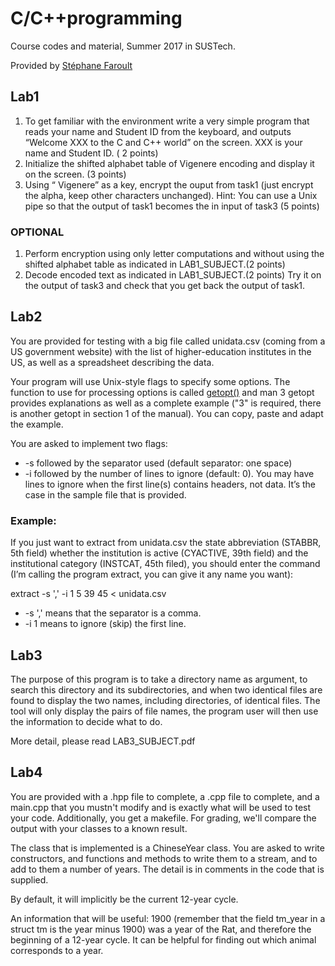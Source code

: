 # C/C++programming
Course codes and material, Summer 2017 in SUSTech.

Provided by [Stéphane Faroult](http://cse.sustc.edu.cn/cn/people/view/people_id/58/sort_id/9/pid/)

## Lab1
1.	To get familiar with the environment write a very simple program that reads your name and Student ID from the keyboard, and outputs “Welcome XXX to the C and C++ world” on the screen. XXX is your name and Student ID. ( 2 points)
2.	Initialize the shifted alphabet table of Vigenere encoding and display it on the screen. (3 points)
3.	Using “ Vigenere” as a key, encrypt the ouput from task1 (just encrypt the alpha, keep other characters unchanged). Hint: You can use a Unix pipe so that the output of task1 becomes the in input of task3 (5 points)
### OPTIONAL
1.	Perform encryption using only letter computations and without using the shifted alphabet table as indicated in LAB1_SUBJECT.(2 points)
2.	Decode encoded text as indicated in LAB1_SUBJECT.(2 points) Try it on the output of task3 and check that you get back the output of task1.

## Lab2
You are provided for testing with a big file called unidata.csv (coming from a US government website) with the list of higher-education institutes in the US, as well as a spreadsheet describing the data.

Your program will use Unix-style flags to specify some options. The function to use for processing options is called [getopt()](https://linux.die.net/man/3/getopt) and man 3 getopt provides explanations as well as a complete example ("3" is required, there is another getopt in section 1 of the manual). You can copy, paste and adapt the example.

You are asked to implement two flags:
* -s followed by the separator used (default separator: one space)
* -i followed by the number of lines to ignore (default: 0). You may have lines to ignore when the first line(s) contains headers, not data. It’s the case in the sample file that is provided.
### Example:
If you just want to extract from unidata.csv the state abbreviation (STABBR, 5th field) whether the institution is active (CYACTIVE, 39th field) and the institutional category (INSTCAT, 45th filed), you should enter the command (I’m calling the program extract, you can give it any name you want):

extract -s ',' -i 1 5 39 45 < unidata.csv
* -s ',' means that the separator is a comma.
* -i 1 means to ignore (skip) the first line.

## Lab3
The purpose of this program is to take a directory name as argument, to search this directory and its subdirectories, and when two identical files are found to display the two names, including directories, of identical files. The tool will only display the pairs of file names, the program user will then use the information to decide what to do.

More detail, please read LAB3_SUBJECT.pdf
## Lab4
You are provided with a .hpp file to complete, a .cpp file to complete, and a main.cpp that you mustn't modify and is exactly what will be used to test your code. Additionally, you get a makefile. For grading, we'll compare the output with your classes to a known result.

The class that is implemented is a ChineseYear class. You are asked to write constructors, and functions and methods to write them to a stream, and to add to them a number of years. The detail is in comments in the code that is supplied.

By default, it will implicitly be the current 12-year cycle.

An information that will be useful: 1900 (remember that the field tm_year in a struct tm is the year minus 1900) was a year of the Rat, and therefore the beginning of a 12-year cycle. It can be helpful for finding out which animal corresponds to a year.
